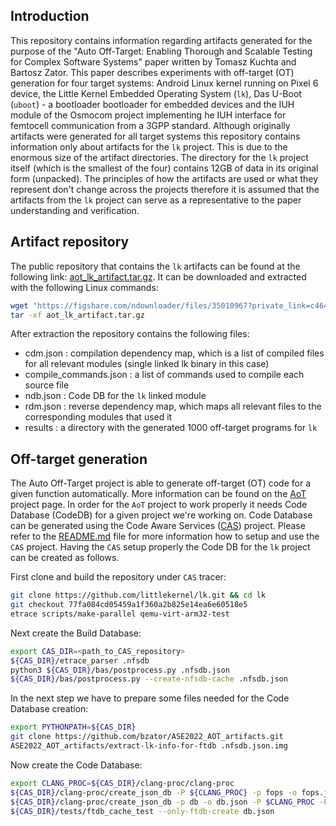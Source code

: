 ## Introduction

This repository contains information regarding artifacts generated for the purpose of the  "Auto Off-Target: Enabling Thorough and Scalable Testing for Complex Software Systems" paper written by Tomasz Kuchta and Bartosz Zator. This paper describes experiments with off-target (OT) generation for four target systems: Android Linux kernel running on Pixel 6 device, the Little Kernel Embedded Operating System (`lk`), Das U-Boot (`uboot`) - a bootloader bootloader for embedded devices and the IUH module of the Osmocom project implementing he IUH interface for femtocell communication from a 3GPP standard. Although originally artifacts were generated for all target systems this repository contains information only about artifacts for the `lk` project. This is due to the enormous size of the artifact directories. The directory for the `lk` project itself (which is the smallest of the four) contains 12GB of data in its original form (unpacked). The principles of how the artifacts are used or what they represent don't change across the projects therefore it is assumed that the artifacts from the `lk` project can serve as a representative to the paper understanding and verification.

## Artifact repository

The public repository that contains the `lk` artifacts can be found at the following link: [aot_lk_artifact.tar.gz](https://figshare.com/s/c464484f996b9e49b835). It can be downloaded and extracted with the following Linux commands:
```bash
wget "https://figshare.com/ndownloader/files/35010967?private_link=c464484f996b9e49b835" -O aot_lk_artifact.tar.gz
tar -xf aot_lk_artifact.tar.gz
```

After extraction the repository contains the following files:

* cdm.json : compilation dependency map, which is a list of compiled files for all relevant modules (single linked lk binary in this case)
* compile_commands.json : a list of commands used to compile each source file
* ndb.json : Code DB for the `lk` linked module
* rdm.json : reverse dependency map, which maps all relevant files to the corresponding modules that used it
* results : a directory with the generated 1000 off-target programs for `lk`

## Off-target generation

The Auto Off-Target project is able to generate off-target (OT) code for a given function automatically. More information can be found on the [AoT](https://github.com/Samsung/auto_off_target) project page. In order for the `AoT` project to work properly it needs Code Database (CodeDB) for a given project we're working on. Code Database can be generated using the Code Aware Services ([CAS](https://github.com/Samsung/CAS)) project. Please refer to the [README.md](https://github.com/Samsung/CAS/blob/master/README.md) file for more information how to setup and use the `CAS` project. Having the `CAS` setup properly the Code DB for the `lk` project can be created as follows.

First clone and build the repository under `CAS` tracer:
```bash
git clone https://github.com/littlekernel/lk.git && cd lk
git checkout 77fa084cd05459a1f360a2b825e14ea6e60518e5
etrace scripts/make-parallel qemu-virt-arm32-test
````

Next create the Build Database:
```bash
export CAS_DIR=<path_to_CAS_repository>
${CAS_DIR}/etrace_parser .nfsdb
python3 ${CAS_DIR}/bas/postprocess.py .nfsdb.json
${CAS_DIR}/bas/postprocess.py --create-nfsdb-cache .nfsdb.json
```

In the next step we have to prepare some files needed for the Code Database creation:
```bash
export PYTHONPATH=${CAS_DIR}
git clone https://github.com/bzator/ASE2022_AOT_artifacts.git
ASE2022_AOT_artifacts/extract-lk-info-for-ftdb .nfsdb.json.img
```

Now create the Code Database:
```bash
export CLANG_PROC=${CAS_DIR}/clang-proc/clang-proc
${CAS_DIR}/clang-proc/create_json_db -P ${CLANG_PROC} -p fops -o fops.json
${CAS_DIR}/clang-proc/create_json_db -p db -o db.json -P $CLANG_PROC -F fops.json -m lk -V "77fa084cd05459a1f360a2b825e14ea6e60518e5" -A -cdm cdm.json -j4
${CAS_DIR}/tests/ftdb_cache_test --only-ftdb-create db.json
```
